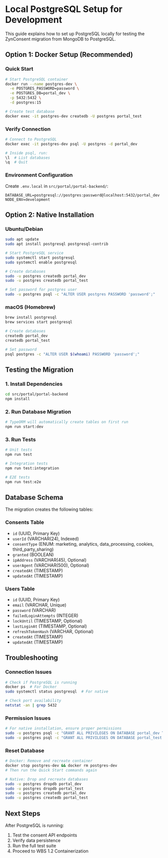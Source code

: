 # Local PostgreSQL Setup for Development

This guide explains how to set up PostgreSQL locally for testing the ZynConsent migration from MongoDB to PostgreSQL.

## Option 1: Docker Setup (Recommended)

### Quick Start
```bash
# Start PostgreSQL container
docker run --name postgres-dev \
  -e POSTGRES_PASSWORD=password \
  -e POSTGRES_DB=portal_dev \
  -p 5432:5432 \
  -d postgres:15

# Create test database
docker exec -it postgres-dev createdb -U postgres portal_test
```

### Verify Connection
```bash
# Connect to PostgreSQL
docker exec -it postgres-dev psql -U postgres -d portal_dev

# Inside psql, run:
\l  # List databases
\q  # Quit
```

### Environment Configuration
Create `.env.local` in `src/portal/portal-backend/`:
```env
DATABASE_URL=postgresql://postgres:password@localhost:5432/portal_dev
NODE_ENV=development
```

## Option 2: Native Installation

### Ubuntu/Debian
```bash
sudo apt update
sudo apt install postgresql postgresql-contrib

# Start PostgreSQL service
sudo systemctl start postgresql
sudo systemctl enable postgresql

# Create databases
sudo -u postgres createdb portal_dev
sudo -u postgres createdb portal_test

# Set password for postgres user
sudo -u postgres psql -c "ALTER USER postgres PASSWORD 'password';"
```

### macOS (Homebrew)
```bash
brew install postgresql
brew services start postgresql

# Create databases
createdb portal_dev
createdb portal_test

# Set password
psql postgres -c "ALTER USER $(whoami) PASSWORD 'password';"
```

## Testing the Migration

### 1. Install Dependencies
```bash
cd src/portal/portal-backend
npm install
```

### 2. Run Database Migration
```bash
# TypeORM will automatically create tables on first run
npm run start:dev
```

### 3. Run Tests
```bash
# Unit tests
npm run test

# Integration tests
npm run test:integration

# E2E tests
npm run test:e2e
```

## Database Schema

The migration creates the following tables:

### Consents Table
- `id` (UUID, Primary Key)
- `userId` (VARCHAR(24), Indexed)
- `consentType` (ENUM: marketing, analytics, data_processing, cookies, third_party_sharing)
- `granted` (BOOLEAN)
- `ipAddress` (VARCHAR(45), Optional)
- `userAgent` (VARCHAR(500), Optional)
- `createdAt` (TIMESTAMP)
- `updatedAt` (TIMESTAMP)

### Users Table
- `id` (UUID, Primary Key)
- `email` (VARCHAR, Unique)
- `password` (VARCHAR)
- `failedLoginAttempts` (INTEGER)
- `lockUntil` (TIMESTAMP, Optional)
- `lastLoginAt` (TIMESTAMP, Optional)
- `refreshTokenHash` (VARCHAR, Optional)
- `createdAt` (TIMESTAMP)
- `updatedAt` (TIMESTAMP)

## Troubleshooting

### Connection Issues
```bash
# Check if PostgreSQL is running
docker ps  # For Docker
sudo systemctl status postgresql  # For native

# Check port availability
netstat -an | grep 5432
```

### Permission Issues
```bash
# For native installation, ensure proper permissions
sudo -u postgres psql -c "GRANT ALL PRIVILEGES ON DATABASE portal_dev TO postgres;"
sudo -u postgres psql -c "GRANT ALL PRIVILEGES ON DATABASE portal_test TO postgres;"
```

### Reset Database
```bash
# Docker: Remove and recreate container
docker stop postgres-dev && docker rm postgres-dev
# Then run the Quick Start commands again

# Native: Drop and recreate databases
sudo -u postgres dropdb portal_dev
sudo -u postgres dropdb portal_test
sudo -u postgres createdb portal_dev
sudo -u postgres createdb portal_test
```

## Next Steps

After PostgreSQL is running:
1. Test the consent API endpoints
2. Verify data persistence
3. Run the full test suite
4. Proceed to WBS 1.2 Containerization
